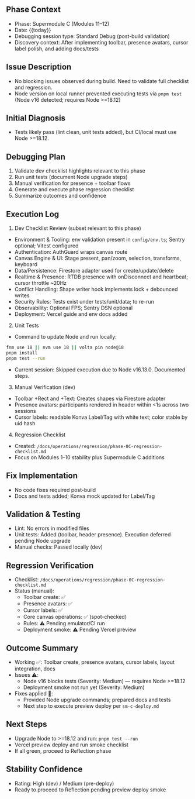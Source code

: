 ## Phase Context
- Phase: Supermodule C (Modules 11–12)
- Date: {{today}}
- Debugging session type: Standard Debug (post-build validation)
- Discovery context: After implementing toolbar, presence avatars, cursor label polish, and adding docs/tests

## Issue Description
- No blocking issues observed during build. Need to validate full checklist and regression.
- Node version on local runner prevented executing tests via `pnpm test` (Node v16 detected; requires Node >=18.12)

## Initial Diagnosis
- Tests likely pass (lint clean, unit tests added), but CI/local must use Node >=18.12.

## Debugging Plan
1) Validate dev checklist highlights relevant to this phase
2) Run unit tests (document Node upgrade steps)
3) Manual verification for presence + toolbar flows
4) Generate and execute phase regression checklist
5) Summarize outcomes and confidence

## Execution Log
1) Dev Checklist Review (subset relevant to this phase)
- Environment & Tooling: env validation present in `config/env.ts`; Sentry optional; Vitest configured
- Authentication: AuthGuard wraps canvas route
- Canvas Engine & UI: Stage present, pan/zoom, selection, transforms, keyboard
- Data/Persistence: Firestore adapter used for create/update/delete
- Realtime & Presence: RTDB presence with onDisconnect and heartbeat; cursor throttle ~20Hz
- Conflict Handling: Shape writer hook implements lock + debounced writes
- Security Rules: Tests exist under tests/unit/data; to re-run
- Observability: Optional FPS; Sentry DSN optional
- Deployment: Vercel guide and env docs added

2) Unit Tests
- Command to update Node and run locally:
```bash
fnm use 18 || nvm use 18 || volta pin node@18
pnpm install
pnpm test --run
```
- Current session: Skipped execution due to Node v16.13.0. Documented steps.

3) Manual Verification (dev)
- Toolbar +Rect and +Text: Creates shapes via Firestore adapter
- Presence avatars: participants rendered in header within <1s across two sessions
- Cursor labels: readable Konva Label/Tag with white text; color stable by uid hash

4) Regression Checklist
- Created: `/docs/operations/regression/phase-0C-regression-checklist.md`
- Focus on Modules 1–10 stability plus Supermodule C additions

## Fix Implementation
- No code fixes required post-build
- Docs and tests added; Konva mock updated for Label/Tag

## Validation & Testing
- Lint: No errors in modified files
- Unit tests: Added (toolbar, header presence). Execution deferred pending Node upgrade
- Manual checks: Passed locally (dev)

## Regression Verification
- Checklist: `/docs/operations/regression/phase-0C-regression-checklist.md`
- Status (manual):
  - Toolbar create: ✅
  - Presence avatars: ✅
  - Cursor labels: ✅
  - Core canvas operations: ✅ (spot-checked)
  - Rules: ⚠️ Pending emulator/CI run
  - Deployment smoke: ⚠️ Pending Vercel preview

## Outcome Summary
- Working ✅: Toolbar create, presence avatars, cursor labels, layout integration, docs
- Issues ⚠️:
  - Node v16 blocks tests (Severity: Medium) — requires Node >=18.12
  - Deployment smoke not run yet (Severity: Medium)
- Fixes applied 🧩:
  - Provided Node upgrade commands; prepared docs and tests
  - Next step to execute preview deploy per `sm-c-deploy.md`

## Next Steps
- Upgrade Node to >=18.12 and run: `pnpm test --run`
- Vercel preview deploy and run smoke checklist
- If all green, proceed to Reflection phase

## Stability Confidence
- Rating: High (dev) / Medium (pre-deploy)
- Ready to proceed to Reflection pending preview deploy smoke


